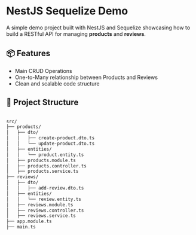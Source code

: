 # NestJS Sequelize Demo

A simple demo project built with NestJS and Sequelize showcasing how to build a RESTful API for managing **products** and **reviews**.


## 📦 Features

- Main CRUD Operations
- One-to-Many relationship between Products and Reviews
- Clean and scalable code structure

## 📁 Project Structure

```bash

src/
├── products/
│   ├── dto/
│   │   ├── create-product.dto.ts
│   │   └── update-product.dto.ts
│   ├── entities/
│   │   └── product.entity.ts
│   ├── products.module.ts
│   ├── products.controller.ts
│   ├── products.service.ts
├── reviews/
│   ├── dto/
│   │   ├── add-review.dto.ts
│   ├── entities/
│   │   └── review.entity.ts
│   ├── reviews.module.ts
│   ├── reviews.controller.ts
│   ├── reviews.service.ts
├── app.module.ts
├── main.ts

```
